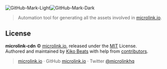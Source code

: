 ![GitHub-Mark-Light](https://cdn.microlink.io/banner/cdn.png#gh-light-mode-only)![GitHub-Mark-Dark](https://cdn.microlink.io/banner/cdn-dark.png#gh-dark-mode-only)

> Automation tool for generating all the assets involved in [microlink.io](https://microlink.io).

## License

**microlink-cdn** © [microlink.io](https://microlink.io), released under the [MIT](https://github.com/microlinkhq/microlink-cdn/blob/master/LICENSE.md) License.<br>
Authored and maintained by [Kiko Beats](https://kikobeats.com) with help from [contributors](https://github.com/microlinkhq/microlink-cdn/contributors).

> [microlink.io](https://microlink.io) · GitHub [microlink.io](https://github.com/microlinkhq) · Twitter [@microlinkhq](https://twitter.com/microlinkhq)
